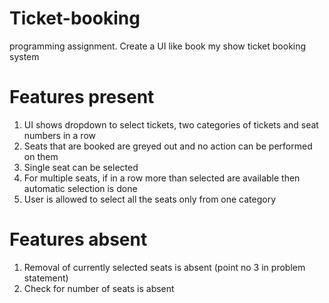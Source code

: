 # Ticket-booking

programming assignment. Create a UI like book my show ticket booking system

# Features present

1. UI shows dropdown to select tickets, two categories of tickets and seat numbers in a row
2. Seats that are booked are greyed out and no action can be performed on them
3. Single seat can be selected
4. For multiple seats, if in a row more than selected are available then automatic selection is done
5. User is allowed to select all the seats only from one category

# Features absent

1. Removal of currently selected seats is absent (point no 3 in problem statement)
2. Check for number of seats is absent
